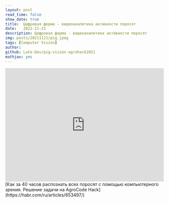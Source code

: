 ```yaml
---
layout: post
read_time: false
show_date: true
title:  Цифровая ферма - видеоаналитика активности поросят
date:   2021-11-21
description: Цифровая ферма - видеоаналитика активности поросят
img: posts/20211121/pig.jpeg
tags: [Computer Vision]
author: 
github: Late-Dev/pig-vision-agrohack2021
mathjax: yes
---
```

<iframe src="https://docs.google.com/presentation/d/e/2PACX-1vQEi6wsqUGpnHYneFt_cByeoOI_fFel2t-X1jZhGgypMtxSRrLNSs5nwjB3BJW5DMy5rCacdAJ7qklY/embed?start=false&loop=false&delayms=3000" frameborder="0" width="100%" height="360" allowfullscreen="true" mozallowfullscreen="true" webkitallowfullscreen="true"></iframe>
[Как за 40 часов распознать всех поросят с помощью компьютерного зрения. Решение задачи на AgroCode Hack](https://habr.com/ru/articles/653497/)